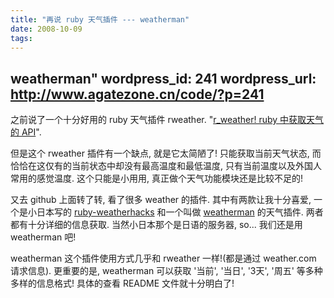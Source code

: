 ```yaml
---
title: "再说 ruby 天气插件 --- weatherman"
date: 2008-10-09
tags:
---
```

 weatherman"
wordpress_id: 241
wordpress_url: http://www.agatezone.cn/code/?p=241
---
之前说了一个十分好用的 ruby 天气插件 rweather. "<a href="http://www.agatezone.cn/code/archives/234">r_weather! ruby 中获取天气的 API</a>".

但是这个 rweather 插件有一个缺点, 就是它太简陋了! 只能获取当前天气状态, 而恰恰在这仅有的当前状态中却没有最高温度和最低温度, 只有当前温度以及外国人常用的感觉温度. 这个只能是小用用, 真正做个天气功能模块还是比较不足的!

又去 github 上面转了转, 看了很多 weather 的插件. 其中有两款让我十分喜爱, 一个是小日本写的 <a href="http://github.com/keita/ruby-weatherhacks/tree/master">ruby-weatherhacks</a> 和一个叫做 <a href="http://github.com/jdpace/weatherman/tree/master">weatherman</a> 的天气插件. 两者都有十分详细的信息获取. 当然小日本那个是日语的服务器, so... 我们还是用 weatherman 吧!

weatherman 这个插件使用方式几乎和 rweather 一样!(都是通过 weather.com 请求信息). 更重要的是, weatherman 可以获取 '当前', '当日', '3天', '周五' 等多种多样的信息格式! 具体的查看 README 文件就十分明白了!
